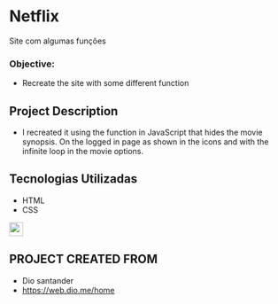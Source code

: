 # Netflix
Site com algumas funções

### Objective: 

* Recreate the site with some different function

## Project Description
* I recreated it using the function in JavaScript that hides the movie synopsis. 
On the logged in page as shown in the icons and with the infinite loop in the movie options.

## Tecnologias Utilizadas
* HTML
* CSS
<img src="https://img.shields.io/badge/JavaScript-323330?style=for-the-badge&logo=javascript&logoColor=F7DF1E" height="25"/>

## PROJECT CREATED FROM
* Dio santander
* https://web.dio.me/home

